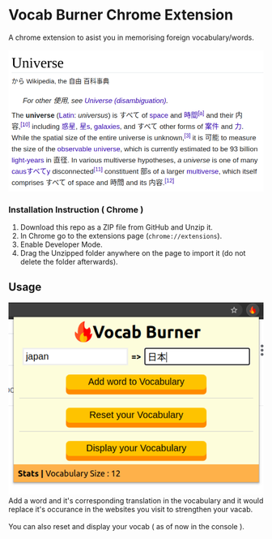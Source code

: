 # Vocab Burner Chrome Extension
A chrome extension to asist you in memorising foreign vocabulary/words. <br><br>
<img src="images/readme/wiki-text.png">

### Installation Instruction ( Chrome )
1. Download this repo as a ZIP file from GitHub and Unzip it.
2. In Chrome go to the extensions page (`chrome://extensions`).
3. Enable Developer Mode.
4. Drag the Unzipped folder anywhere on the page to import it (do not delete the folder afterwards).

## Usage
<img src="images/readme/add-word.png">
Add a word and it's corresponding translation in the vocabulary and it would replace it's occurance in the websites you visit to strengthen your vacab.<br>
<br>
You can also reset and display your vocab ( as of now in the console ).